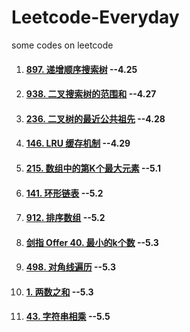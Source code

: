 # Leetcode-Everyday
some codes on leetcode

1. #### [897. 递增顺序搜索树](https://leetcode-cn.com/problems/increasing-order-search-tree/) --4.25

2. #### [938. 二叉搜索树的范围和](https://leetcode-cn.com/problems/range-sum-of-bst/) --4.27

3. #### [236. 二叉树的最近公共祖先](https://leetcode-cn.com/problems/lowest-common-ancestor-of-a-binary-tree/) --4.28

4. #### [146. LRU 缓存机制](https://leetcode-cn.com/problems/lru-cache/) --4.29

5. #### [215. 数组中的第K个最大元素](https://leetcode-cn.com/problems/kth-largest-element-in-an-array/) --5.1

6. #### [141. 环形链表](https://leetcode-cn.com/problems/linked-list-cycle/) --5.2

7. #### [912. 排序数组](https://leetcode-cn.com/problems/sort-an-array/) --5.2

8. #### [剑指 Offer 40. 最小的k个数](https://leetcode-cn.com/problems/zui-xiao-de-kge-shu-lcof/) --5.3

9. #### [498. 对角线遍历](https://leetcode-cn.com/problems/diagonal-traverse/) --5.3

10. #### [1. 两数之和](https://leetcode-cn.com/problems/two-sum/) --5.3

11. #### [43. 字符串相乘](https://leetcode-cn.com/problems/multiply-strings/) --5.5



